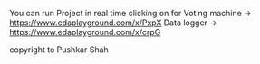 You can run Project in real time clicking on for 
Voting machine  -> https://www.edaplayground.com/x/PxpX
Data logger -> https://www.edaplayground.com/x/crpG

copyright to Pushkar Shah
